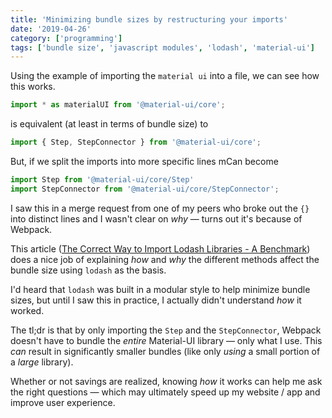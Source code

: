 ```yaml
---
title: 'Minimizing bundle sizes by restructuring your imports'
date: '2019-04-26'
category: ['programming']
tags: ['bundle size', 'javascript modules', 'lodash', 'material-ui']
---
```


Using the example of importing the `material ui` into a file, we can see how this works.

```javascript
import * as materialUI from '@material-ui/core';
```

is equivalent (at least in terms of bundle size) to
```javascript
import { Step, StepConnector } from '@material-ui/core';
```

But, if we split the imports into more specific lines mCan become
```javascript
import Step from '@material-ui/core/Step'
import StepConnector from '@material-ui/core/StepConnector';
```

I saw this in a merge request from one of my peers who broke out the `{}` into distinct lines and I wasn't clear on *why* — turns out it's because of Webpack.

This article ([The Correct Way to Import Lodash Libraries - A Benchmark](https://www.blazemeter.com/blog/the-correct-way-to-import-lodash-libraries-a-benchmark)) does a nice job of explaining *how* and *why* the different methods affect the bundle size using `lodash` as the basis.

I'd heard that `lodash` was built in a modular style to help minimize bundle sizes, but until I saw this in practice, I actually didn't understand *how* it worked.

The tl;dr is that by only importing the `Step` and the `StepConnector`, Webpack doesn't have to bundle the *entire* Material-UI library — only what I use. This *can* result in significantly smaller bundles  (like only *using* a small portion of a *large* library).

Whether or not savings are realized, knowing *how* it works can help me ask the right questions — which may ultimately speed up my website / app and improve user experience.